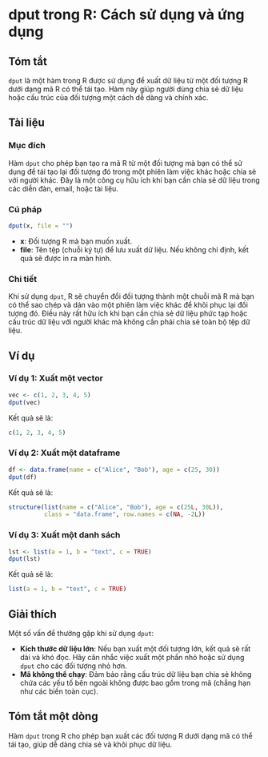 <!--
Meta Description: # dput trong R: Cách sử dụng và ứng dụng ## Tóm tắt `dput` là một hàm trong R được sử dụng để xuất dữ liệu từ một đối tượng R dưới dạng mã R có thể tá...
Meta Keywords: một, liệu, dput, đối, tượng
-->

# dput trong R: Cách sử dụng và ứng dụng

## Tóm tắt
`dput` là một hàm trong R được sử dụng để xuất dữ liệu từ một đối tượng R dưới dạng mã R có thể tái tạo. Hàm này giúp người dùng chia sẻ dữ liệu hoặc cấu trúc của đối tượng một cách dễ dàng và chính xác.

## Tài liệu
### Mục đích
Hàm `dput` cho phép bạn tạo ra mã R từ một đối tượng mà bạn có thể sử dụng để tái tạo lại đối tượng đó trong một phiên làm việc khác hoặc chia sẻ với người khác. Đây là một công cụ hữu ích khi bạn cần chia sẻ dữ liệu trong các diễn đàn, email, hoặc tài liệu.

### Cú pháp
```R
dput(x, file = "")
```
- **x**: Đối tượng R mà bạn muốn xuất.
- **file**: Tên tệp (chuỗi ký tự) để lưu xuất dữ liệu. Nếu không chỉ định, kết quả sẽ được in ra màn hình.

### Chi tiết
Khi sử dụng `dput`, R sẽ chuyển đổi đối tượng thành một chuỗi mã R mà bạn có thể sao chép và dán vào một phiên làm việc khác để khôi phục lại đối tượng đó. Điều này rất hữu ích khi bạn cần chia sẻ dữ liệu phức tạp hoặc cấu trúc dữ liệu với người khác mà không cần phải chia sẻ toàn bộ tệp dữ liệu.

## Ví dụ
### Ví dụ 1: Xuất một vector
```R
vec <- c(1, 2, 3, 4, 5)
dput(vec)
```
Kết quả sẽ là:
```R
c(1, 2, 3, 4, 5)
```

### Ví dụ 2: Xuất một dataframe
```R
df <- data.frame(name = c("Alice", "Bob"), age = c(25, 30))
dput(df)
```
Kết quả sẽ là:
```R
structure(list(name = c("Alice", "Bob"), age = c(25L, 30L)), 
          class = "data.frame", row.names = c(NA, -2L))
```

### Ví dụ 3: Xuất một danh sách
```R
lst <- list(a = 1, b = "text", c = TRUE)
dput(lst)
```
Kết quả sẽ là:
```R
list(a = 1, b = "text", c = TRUE)
```

## Giải thích
Một số vấn đề thường gặp khi sử dụng `dput`:
- **Kích thước dữ liệu lớn**: Nếu bạn xuất một đối tượng lớn, kết quả sẽ rất dài và khó đọc. Hãy cân nhắc việc xuất một phần nhỏ hoặc sử dụng `dput` cho các đối tượng nhỏ hơn.
- **Mã không thể chạy**: Đảm bảo rằng cấu trúc dữ liệu bạn chia sẻ không chứa các yếu tố bên ngoài không được bao gồm trong mã (chẳng hạn như các biến toàn cục).

## Tóm tắt một dòng
Hàm `dput` trong R cho phép bạn xuất các đối tượng R dưới dạng mã có thể tái tạo, giúp dễ dàng chia sẻ và khôi phục dữ liệu.